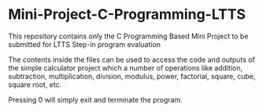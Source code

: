 # Mini-Project-C-Programming-LTTS
This repository contains only the C Programming Based Mini Project to be submitted for LTTS Step-in program evaluation

The contents inside the files can be used to access the code and outputs of the simple calculator project which a number of operations like addition, subtraction, multiplication, division, modulus, power, factorial, square, cube, square root, etc.

Pressing 0 will simply exit and terminate the program.
